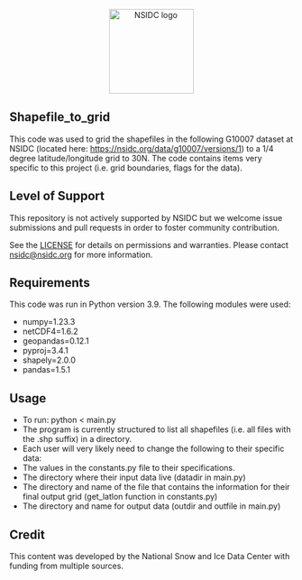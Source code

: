 

<p align="center">
  <img alt="NSIDC logo" src="https://nsidc.org/themes/custom/nsidc/logo.svg" width="150" />
</p>


## Shapefile_to_grid

This code was used to grid the shapefiles in the following G10007 dataset at NSIDC (located here: https://nsidc.org/data/g10007/versions/1) to a 1/4 degree latitude/longitude grid to 30N. The code contains items very specific to this project (i.e. grid boundaries, flags for the data).

## Level of Support

This repository is not actively supported by NSIDC but we welcome issue submissions and
  pull requests in order to foster community contribution.

See the [LICENSE](LICENSE) for details on permissions and warranties. Please contact
nsidc@nsidc.org for more information.

## Requirements

This code was run in Python version 3.9. The following modules were used:
  - numpy=1.23.3
  - netCDF4=1.6.2
  - geopandas=0.12.1
  - pyproj=3.4.1
  - shapely=2.0.0
  - pandas=1.5.1

## Usage

- To run: python < main.py
- The program is currently structured to list all shapefiles (i.e. all files with the .shp suffix) in a directory.
- Each user will very likely need to change the following to their specific data:
-    The values in the constants.py file to their specifications.
-    The directory where their input data live (datadir in main.py)
-    The directory and name of the file that contains the information for their final output grid (get_latlon function in constants.py)
-    The directory and name for output data (outdir and outfile in main.py)

## Credit

This content was developed by the National Snow and Ice Data Center with funding from
multiple sources.
